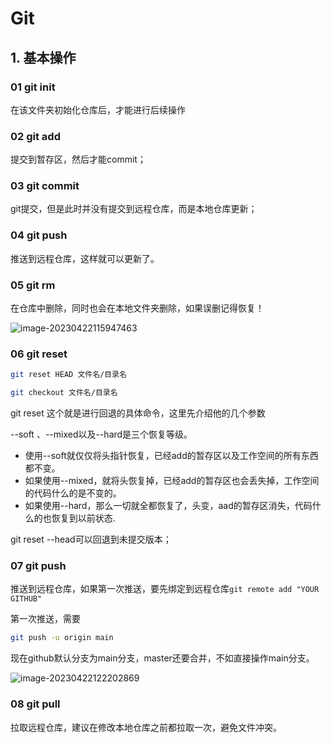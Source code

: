 # Git

## 1. 基本操作

### 01 git init

在该文件夹初始化仓库后，才能进行后续操作



### 02 git add

提交到暂存区，然后才能commit；



### 03 git commit

git提交，但是此时并没有提交到远程仓库，而是本地仓库更新；



### 04 git push

推送到远程仓库，这样就可以更新了。



### 05 git rm 

在仓库中删除，同时也会在本地文件夹删除，如果误删记得恢复！

![image-20230422115947463](C:\Users\OMEN\AppData\Roaming\Typora\typora-user-images\image-20230422115947463.png)



### 06 git reset

```bash
git reset HEAD 文件名/目录名

git checkout 文件名/目录名
```

git reset 这个就是进行回退的具体命令，这里先介绍他的几个参数

--soft 、--mixed以及--hard是三个恢复等级。

- 使用--soft就仅仅将头指针恢复，已经add的暂存区以及工作空间的所有东西都不变。
- 如果使用--mixed，就将头恢复掉，已经add的暂存区也会丢失掉，工作空间的代码什么的是不变的。
- 如果使用--hard，那么一切就全都恢复了，头变，aad的暂存区消失，代码什么的也恢复到以前状态.

git reset --head可以回退到未提交版本；



### 07 git push

推送到远程仓库，如果第一次推送，要先绑定到远程仓库`git remote add "YOUR GITHUB"`

第一次推送，需要

```bash
git push -u origin main
```

现在github默认分支为main分支，master还要合并，不如直接操作main分支。

![image-20230422122202869](C:\Users\OMEN\AppData\Roaming\Typora\typora-user-images\image-20230422122202869.png)



### 08 git pull

拉取远程仓库，建议在修改本地仓库之前都拉取一次，避免文件冲突。

